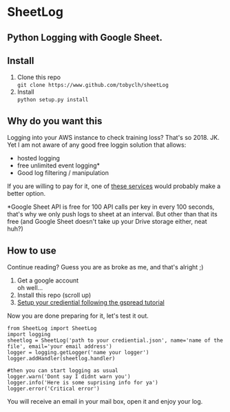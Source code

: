 # SheetLog
## Python Logging with Google Sheet.


## Install
1. Clone this repo  
    `git clone https://www.github.com/tobyclh/sheetLog`
2. Install  
    `python setup.py install`

## Why do you want this
Logging into your AWS instance to check training loss? That's so 2018. JK.  
Yet I am not aware of any good free loggin solution that allows:
*  hosted logging
*  free unlimited event logging*
*  Good log filtering / manipulation

If you are willing to pay for it, one of [these services](https://www.fullstackpython.com/logging.html) would probably make a better option.

\*Google Sheet API is free for 100 API calls per key in every 100 seconds, that's why we only push logs to sheet at an interval. But other than that its free (and Google Sheet doesn't take up your Drive storage either, neat huh?)
## How to use
Continue reading? Guess you are as broke as me, and that's alright ;)
1. Get a google account  
    oh well...
2. Install this repo (scroll up)
3. [Setup your crediential following the gspread tutorial](https://gspread.readthedocs.io/en/latest/oauth2.html)  

Now you are done preparing for it, let's test it out.  
```
from SheetLog import SheetLog
import logging
sheetlog = SheetLog('path to your crediential.json', name='name of the file', email='your email address')
logger = logging.getLogger('name your logger')
logger.addHandler(sheetlog.handler)

#then you can start logging as usual
logger.warn('Dont say I didnt warn you')
logger.info('Here is some suprising info for ya')
logger.error('Critical error')
```

You will receive an email in your mail box, open it and enjoy your log.